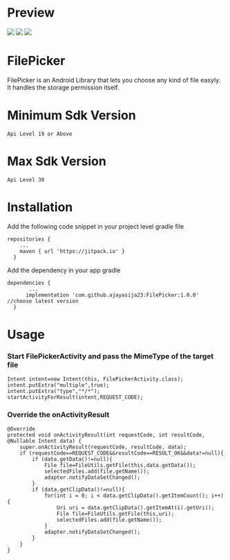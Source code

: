 # Preview

![](https://github.com/ajayasija23/FilePicker/blob/master/preview/preview2.jpeg) ![](https://github.com/ajayasija23/FilePicker/blob/master/preview/preview1.jpeg)
![](https://github.com/ajayasija23/FilePicker/blob/master/preview/preview3.jpeg)


# FilePicker
FilePicker is an Android Library that lets you choose any kind of file easyly. It handles the storage permission itself.

# Minimum Sdk Version
    Api Level 19 or Above
# Max Sdk Version
    Api Level 30

# Installation

Add the following code snippet in your project level gradle file

    repositories {
        ...
        maven { url 'https://jitpack.io' }
      }
    
Add the dependency in your app gradle

    dependencies {
           ...
          implementation 'com.github.ajayasija23:FilePicker:1.0.0' //choose latest version
      }
      
# Usage

### Start FilePickerActivity and pass the MimeType of the target file

    Intent intent=new Intent(this, FilePickerActivity.class);
    intent.putExtra("multiple",true);
    intent.putExtra("type","*/*");
    startActivityForResult(intent,REQUEST_CODE);
      
### Override the onActivityResult
  
    @Override
    protected void onActivityResult(int requestCode, int resultCode, @Nullable Intent data) {
        super.onActivityResult(requestCode, resultCode, data);
        if (requestCode==REQUEST_CODE&&resultCode==RESULT_OK&&data!=null){
            if (data.getData()!=null){
                File file=FileUtils.getFile(this,data.getData());
                selectedFiles.add(file.getName());
                adapter.notifyDataSetChanged();
            }
            if (data.getClipData()!=null){
                for(int i = 0; i < data.getClipData().getItemCount(); i++) {
                    Uri uri = data.getClipData().getItemAt(i).getUri();
                    File file=FileUtils.getFile(this,uri);
                    selectedFiles.add(file.getName());
                }
                adapter.notifyDataSetChanged();
            }
        }
    }

